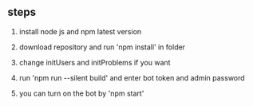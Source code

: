 ## steps

1. install node js and npm latest version

2. download repository and run 'npm install' in folder

3. change initUsers and initProblems if you want

4. run 'npm run --silent build' and enter bot token and admin password

5. you can turn on the bot by 'npm start'
